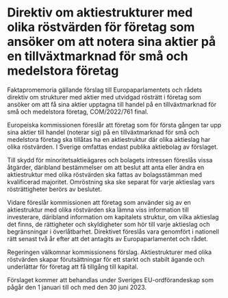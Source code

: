 # Direktiv om aktiestrukturer med olika röstvärden för företag som ansöker om att notera sina aktier på en tillväxtmarknad för små och medelstora företag

Faktapromemoria gällande förslag till Europaparlamentets och rådets direktiv om strukturer med aktier med utvidgad rösträtt i företag som ansöker om att få sina aktier upptagna till handel på en tillväxtmarknad för små och medelstora företag, COM/2022/761 final.

Europeiska kommissionen föreslår att företag som för första gången tar upp sina aktier till handel (noterar sig) på en tillväxtmarknad för små och medelstora företag ska tillåtas ha en aktiestruktur där olika aktieslag har olika röstvärden. I Sverige omfattas endast publika aktiebolag av förslaget.

Till skydd för minoritetsaktieägares och bolagets intressen föreslås vissa åtgärder, däribland bestämmelser om att beslut att anta eller ändra en aktiestruktur med olika röstvärden ska fattas av bolagsstämman med kvalificerad majoritet. Omröstning ska ske separat för varje aktieslag vars rösträttigheter berörs av beslutet.

Vidare föreslår kommissionen att företag som använder sig av en aktiestruktur med olika röstvärden ska lämna viss information till investerare, däribland information om kapitalets struktur, om vilka aktieslag det finns, de rättigheter och skyldigheter som hör till varje aktieslag och begränsningar i överlåtbarhet. Direktivet föreslås vara genomfört i nationell rätt senast två år efter att det antagits av Europaparlamentet och rådet.

Regeringen välkomnar kommissionens förslag. Aktiestrukturer med olika röstvärden skapar förutsättningar för ett starkt och stabilt ägande och underlättar för företag att få tillgång till kapital.

Förslaget kommer att behandlas under Sveriges EU-ordförandeskap som pågår den 1 januari till och med den 30 juni 2023.
